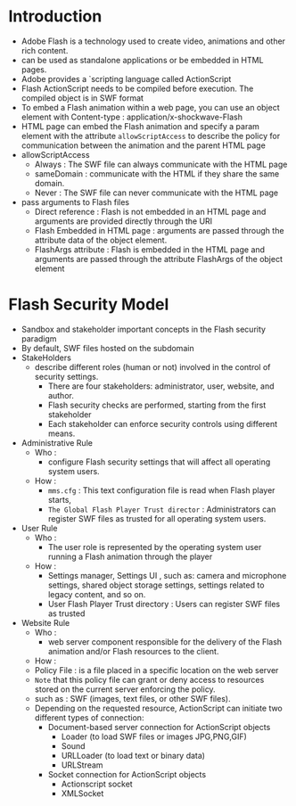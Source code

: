 # Introduction
- Adobe Flash is a technology used to create video, animations and other rich content.
- can be used as standalone applications or be embedded in HTML pages.
- Adobe provides a `scripting language called ActionScript
- Flash ActionScript needs to be compiled before execution. The compiled object is in SWF format
- To embed a Flash animation within a web page, you can use an object element with Content-type : application/x-shockwave-Flash
- HTML page can embed the Flash animation and specify a param element with the attribute `allowScriptAccess` to describe the policy for communication between the animation and the parent HTML page
- allowScriptAccess
	- Always : The SWF file can always communicate with the HTML page
	- sameDomain : communicate with the HTML if they share the same domain.
	- Never : The SWF file can never communicate with the HTML page
- pass arguments to Flash files
  - Direct reference : Flash is not embedded in an HTML page and arguments are provided directly through the URI
  - Flash Embedded in HTML page : arguments are passed through the attribute data  of the object element.
  - FlashArgs attribute : Flash is embedded in the HTML page and arguments are passed through the attribute FlashArgs of the object element
# Flash Security Model
- Sandbox and stakeholder important concepts in the Flash security paradigm
- By default, SWF files hosted on the subdomain
- StakeHolders
  - describe different roles (human or not) involved in the control of security settings.
	- There are four stakeholders: administrator, user, website, and author.
	- Flash security checks are performed, starting from the first stakeholder
	- Each stakeholder can enforce security controls using different means.
- Administrative Rule 
	- Who :
		-  configure Flash security settings that will affect all operating system users.
	- How : 
		- `mms.cfg` : This text configuration file is read when Flash player starts,
		-  `The Global Flash Player Trust director` : Administrators can register SWF files as trusted for all operating system users.
- User Rule
	- Who : 
		- The user role is represented by the operating system user running a Flash animation through the player
	- How : 
		- Settings manager, Settings UI , such as: camera and microphone settings, shared object storage settings, settings related to legacy content, and so on.
		- User Flash Player Trust directory : Users can register SWF files as trusted
- Website Rule
	- Who :
		- web server component responsible for the delivery of the Flash animation and/or Flash resources to the client.
	- How :
    - Policy File : is a file placed in a specific location on the web server
    - `Note` that this policy file can grant or deny access to resources stored on the current server enforcing the policy.
    - such as : SWF (images, text files, or other SWF files).
    - Depending on the requested resource, ActionScript can initiate two different types of connection:
      - Document-based server connection for ActionScript objects
        - Loader (to load SWF files or images JPG,PNG,GIF)
        - Sound
        - URLLoader (to load text or binary data)
        - URLStream
      - Socket connection for ActionScript objects
        - Actionscript socket
        - XMLSocket
    
